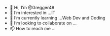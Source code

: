 - 👋 Hi, I’m @Gregger48
- 👀 I’m interested in ...IT
- 🌱 I’m currently learning ...Web Dev and Coding
- 💞️ I’m looking to collaborate on ...
- 📫 How to reach me ...

<!---
Gregger48/Gregger48 is a ✨ special ✨ repository because its `README.md` (this file) appears on your GitHub profile.
You can click the Preview link to take a look at your changes.
--->
